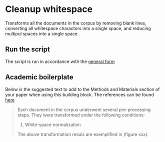 # Cleanup whitespace

Transforms all the documents in the corpus by removing blank lines, converting all whitespace charactors into a single space, and reducing multipul spaces into a single space.

## Run the script

The script is run in accordance with the [general form](../README.md#scripts)

## Academic boilerplate

Below is the suggested text to add to the Methods and Materials section of your paper when using this building block.
The references can be found [here](./references.bib)

> Each document in the corpus underwent several pre-processing steps.
> They were transformed under the following conditions:
>
> 1. White-space normalization
>
> The above transformation resuls are exemplified in (figure xxx).
